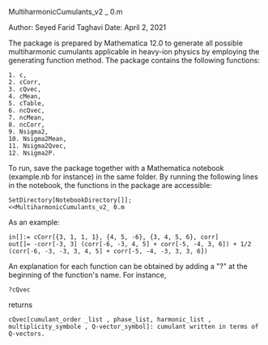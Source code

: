 MultiharmonicCumulants_v2 _ 0.m

Author: Seyed Farid Taghavi
Date: April 2, 2021

The package is prepared by Mathematica 12.0 to generate all possible multiharmonic cumulants applicable in heavy-ion physics by employing the generating function method.
The package contains the following functions:

	1. c,
	2. cCorr,
	3. cQvec,
	4. cMean,
	5. cTable,
	6. ncQvec,
	7. ncMean,
	8. ncCorr,
	9. Nsigma2,
	10. Nsigma2Mean,
	11. Nsigma2Qvec,
	12. Nsigma2P.
	
To run, save the package together with a Mathematica notebook (example.nb for instance) in the same folder. By running the following lines in the notebook, the functions in the package are accessible:

	SetDirectory[NotebookDirectory[]];
	<<MultiharmonicCumulants_v2_ 0.m
As an example:
	
	in[]:= cCorr[{3, 1, 1, 1}, {4, 5, -6}, {3, 4, 5, 6}, corr]
	out[]= -corr[-3, 3] (corr[-6, -3, 4, 5] + corr[-5, -4, 3, 6]) + 1/2 (corr[-6, -3, -3, 3, 4, 5] + corr[-5, -4, -3, 3, 3, 6])
	
An explanation for each function can be obtained by adding a "?" at the beginning of the function's name. For instance,

	?cQvec
returns	

	cQvec[cumulant_order _list , phase_list, harmonic_list , multiplicity_symbole , Q-vector_symbol]: cumulant written in terms of Q-vectors.
